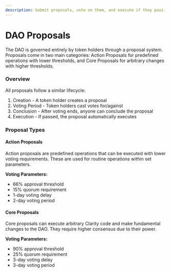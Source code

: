 ```yaml
---
description: Submit proposals, vote on them, and execute if they pass.
---
```


# DAO Proposals

The DAO is governed entirely by token holders through a proposal system. Proposals come in two main categories: Action Proposals for predefined operations with lower thresholds, and Core Proposals for arbitrary changes with higher thresholds.

### Overview

All proposals follow a similar lifecycle:

1. Creation - A token holder creates a proposal
2. Voting Period - Token holders cast votes for/against
3. Conclusion - After voting ends, anyone can conclude the proposal
4. Execution - If passed, the proposal automatically executes

### Proposal Types

#### Action Proposals

Action proposals are predefined operations that can be executed with lower voting requirements. These are used for routine operations within set parameters.

**Voting Parameters:**

* 66% approval threshold
* 15% quorum requirement
* 1-day voting delay
* 2-day voting period

#### Core Proposals

Core proposals can execute arbitrary Clarity code and make fundamental changes to the DAO. They require higher consensus due to their power.

**Voting Parameters:**

* 90% approval threshold
* 25% quorum requirement
* 3-day voting delay
* 3-day voting period
